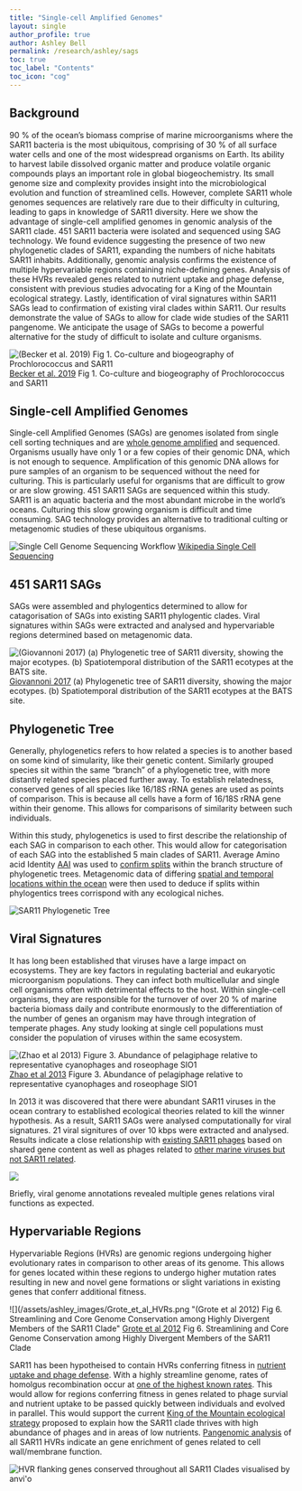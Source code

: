 ```yaml
---
title: "Single-cell Amplified Genomes"
layout: single
author_profile: true
author: Ashley Bell
permalink: /research/ashley/sags
toc: true
toc_label: "Contents"
toc_icon: "cog"
---
```

## Background
90 % of the ocean’s biomass comprise of marine microorganisms where the SAR11 bacteria is the most ubiquitous, comprising of 30 % of all surface water cells and one of the most widespread organisms on Earth. Its ability to harvest labile dissolved organic matter and produce volatile organic compounds plays an important role in global biogeochemistry. Its small genome size and complexity provides insight into the microbiological evolution and function of streamlined cells. However, complete SAR11 whole genomes sequences are relatively rare due to their difficulty in culturing, leading to gaps in knowledge of SAR11 diversity. Here we show the advantage of single-cell amplified genomes in genomic analysis of the SAR11 clade. 451 SAR11 bacteria were isolated and sequenced using SAG technology. We found evidence suggesting the presence of two new phylogenetic clades of SAR11, expanding the numbers of niche habitats SAR11 inhabits. Additionally, genomic analysis confirms the existence of multiple hypervariable regions containing niche-defining genes. Analysis of these HVRs revealed genes related to nutrient uptake and phage defense, consistent with previous studies advocating for a King of the Mountain ecological strategy. Lastly, identification of viral signatures within SAR11 SAGs lead to confirmation of existing viral clades within SAR11. Our results demonstrate the value of SAGs to allow for clade wide studies of the SAR11 pangenome. We anticipate the usage of SAGs to become a powerful alternative for the study of difficult to isolate and culture organisms.

![](/assets/ashley_images/SAR11_co-culture.png "(Becker et al. 2019) Fig 1. Co-culture and biogeography of Prochlorococcus and SAR11")
[Becker et al. 2019](https://www.nature.com/articles/s41396-019-0365-4) Fig 1. Co-culture and biogeography of Prochlorococcus and SAR11

## Single-cell Amplified Genomes
Single-cell Amplified Genomes (SAGs) are genomes isolated from single cell sorting techniques and are [whole genome amplified](https://en.wikipedia.org/wiki/Multiple_displacement_amplification) and sequenced. Organisms usually have only 1 or a few copies of their genomic DNA, which is not enough to sequence. Amplification of this genomic DNA allows for pure samples of an organism to be sequenced without the need for culturing. This is particularly useful for organisms that are difficult to grow or are slow growing. 451 SAR11 SAGs are sequenced within this study. SAR11 is an aquatic bacteria and the most abundant microbe in the world’s oceans. Culturing this slow growing organism is difficult and time consuming. SAG technology provides an alternative to traditional culting or metagenomic studies of these ubiquitous organisms.

![](/assets/ashley_images/SAG_technique.png "Single Cell Genome Sequencing Workflow")
[Wikipedia Single Cell Sequencing](https://en.wikipedia.org/wiki/File:Single_Cell_Genome_Sequencing_Workflow.pdf)

## 451 SAR11 SAGs
SAGs were assembled and phylogentics determined to allow for catagorisation of SAGs into existing SAR11 phylogentic clades. Viral signatures within SAGs were extracted and analysed and hypervariable regions determined based on metagenomic data.

![](/assets/ashley_images/SAR11_clades.jpeg "(Giovannoni 2017) (a) Phylogenetic tree of SAR11 diversity, showing the major ecotypes. (b) Spatiotemporal distribution of the SAR11 ecotypes at the BATS site.")
[Giovannoni 2017](https://www.annualreviews.org/doi/10.1146/annurev-marine-010814-015934) (a) Phylogenetic tree of SAR11 diversity, showing the major ecotypes. (b) Spatiotemporal distribution of the SAR11 ecotypes at the BATS site.

## Phylogenetic Tree
Generally, phylogenetics refers to how related a species is to another based on some kind of simularity, like their genetic content. Similarly grouped species sit within the same “branch” of a phylogenetic tree, with more distantly related species placed further away. To establish relatedness, conserved genes of all species like 16/18S rRNA genes are used as points of comparison. This is because all cells have a form of 16/18S rRNA gene within their genome. This allows for comparisons of similarity between such individuals.

Within this study, phylogenetics is used to first describe the relationship of each SAG in comparison to each other. This would allow for categorisation of each SAG into the established 5 main clades of SAR11. Average Amino acid Identity [AAI](https://www.asmscience.org/content/journal/microbe/10.1128/microbe.9.111.1) was used to [confirm splits](/assets/ashley_images/SAR11_SAG_phylo_AAI.jpeg) within the branch structure of phylogenetic trees. Metagenomic data of differing [spatial and temporal locations within the ocean](/research/ashley/metagenomics/bats-heatmap) were then used to deduce if splits within phylogentics trees corrispond with any ecological niches.

![](/assets/ashley_images/SAR11_SAG_Phylo_circular.jpeg "SAR11 Phylogenetic Tree")

## Viral Signatures
It has long been established that viruses have a large impact on ecosystems. They are key factors in regulating bacterial and eukaryotic microorganism populations. They can infect both multicellular and single cell organisms often with detrimental effects to the host. Within single-cell organisms, they are responsible for the turnover of over 20 % of marine bacteria biomass daily and contribute enormously to the differentiation of the number of genes an organism may have through integration of temperate phages. Any study looking at single cell populations must consider the population of viruses within the same ecosystem.

![](/assets/ashley_images/Zhao_et_al_SAR11_Viral_pops.png "(Zhao et al 2013) Figure 3. Abundance of pelagiphage relative to representative cyanophages and roseophage SIO1")
[Zhao et al 2013](https://www.nature.com/articles/nature11921) Figure 3. Abundance of pelagiphage relative to representative cyanophages and roseophage SIO1

In 2013 it was discovered that there were abundant SAR11 viruses in the ocean contrary to established ecological theories related to kill the winner hypothesis. As a result, SAR11 SAGs were analysed computationally for viral signatures. 21 viral signitures of over 10 kbps were extracted and analysed. Results indicate a close relationship with [existing SAR11 phages](/assets/ashley_images/SAR11_SAG_virsorter_taxonomy.png) based on shared gene content as well as phages related to [other marine viruses but not SAR11 related](/assets/ashley_images/SAR11_SAG_vContact2.png).

![](/assets/ashley_images/SAR11_Viral_gene_annotations.png)

Briefly, viral genome annotations revealed multiple genes relations viral functions as expected.

## Hypervariable Regions
Hypervariable Regions (HVRs) are genomic regions undergoing higher evolutionary rates in comparison to other areas of its genome. This allows for genes located within these regions to undergo higher mutation rates resulting in new and novel gene formations or slight variations in existing genes that conferr additional fitness.

![](/assets/ashley_images/Grote_et_al_HVRs.png "(Grote et al 2012) Fig 6. Streamlining and Core Genome Conservation among Highly Divergent Members of the SAR11 Clade"
[Grote et al 2012](https://mbio.asm.org/content/3/5/e00252-12) Fig 6. Streamlining and Core Genome Conservation among Highly Divergent Members of the SAR11 Clade 


SAR11 has been hypotheised to contain HVRs conferring fitness in [nutrient uptake and phage defense](https://www.nature.com/articles/nature12388). With a highly streamline genome, rates of homolgus recombination occur at [one of the highest known rates](https://genomebiology.biomedcentral.com/articles/10.1186/gb-2013-14-11-r130). This would allow for regions conferring fitness in genes related to phage survial and nutrient uptake to be passed quickly between individuals and evolved in parallel. This would support the current [King of the Mountain ecological strategy](https://www.nature.com/articles/nature12388) proposed to explain how the SAR11 clade thrives with high abundance of phages and in areas of low nutrients. [Pangenomic analysis](/assets/ashley_images/anvi'o_pangenome.jpeg) of all SAR11 HVRs indicate an gene enrichment of genes related to cell wall/membrane function.

![](/assets/ashley_images/anvi'o_HVR.jpeg "HVR flanking genes conserved throughout all SAR11 Clades visualised by anvi'o")

